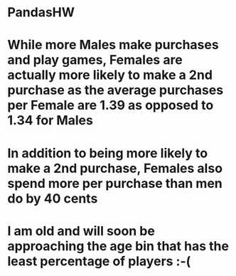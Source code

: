 # PandasHW
# While more Males make purchases and play games, Females are actually more likely to make a 2nd purchase as the average purchases per Female are 1.39 as opposed to 1.34 for Males
# In addition to being more likely to make a 2nd purchase, Females also spend more per purchase than men do by 40 cents
# I am old and will soon be approaching the age bin that has the least percentage of players :-(
